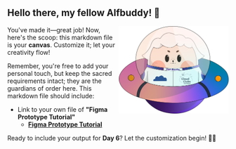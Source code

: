 ## Hello there, my fellow Alfbuddy! 💖

<img align="right" width="250px" src="../../assets/alf/alf-ufo.png">

You've made it—great job! Now, here's the scoop: this markdown file is your **canvas**. Customize it; let your creativity flow!

Remember, you're free to add your personal touch, but keep the sacred requirements intact; they are the guardians of order here. This markdown file should include:
- Link to your own file of **"Figma Prototype Tutorial"**
    - [**Figma Prototype Tutorial**](https://www.figma.com/file/O8BmcwOP0tStJCNLM4mTv9/AWSCC-Figma-Workshop%3A-Prototype-(Community)?type=design&node-id=0%3A1&mode=design&t=96SzgkRk1vPR2gwk-1)

Ready to include your output for **Day 6**? Let the customization begin! 🚀✨

<!-- You may now delete and modify the content of this file -->